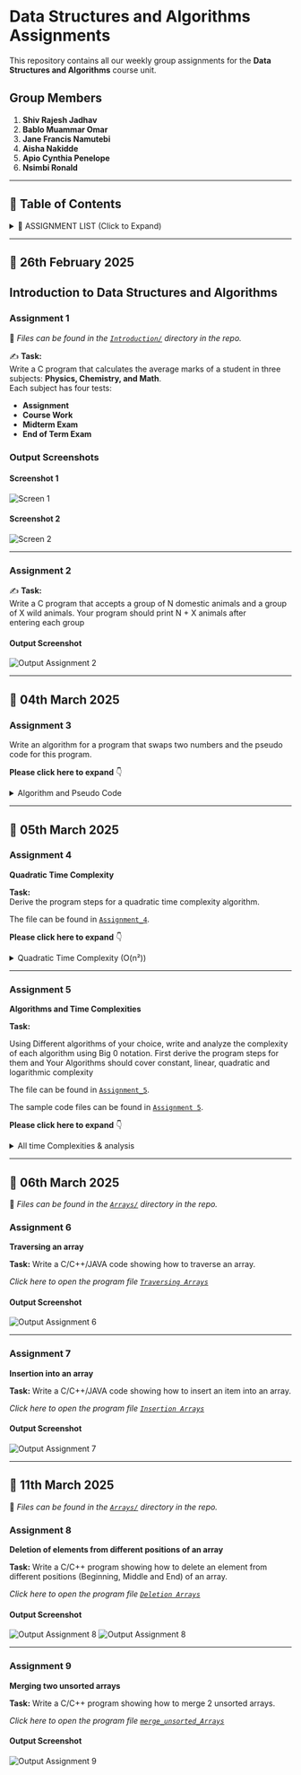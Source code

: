 # Data Structures and Algorithms Assignments  

This repository contains all our weekly group assignments for the **Data Structures and Algorithms** course unit.  

## **Group Members**  
1. **Shiv Rajesh Jadhav**  
2. **Bablo Muammar Omar**  
3. **Jane Francis Namutebi**  
4. **Aisha Nakidde**  
5. **Apio Cynthia Penelope**
6. **Nsimbi Ronald**  

---

## **📂 Table of Contents**  

<details>
  <summary>📌 ASSIGNMENT LIST (Click to Expand) </summary>

  - [Introduction to Data Structures and Algorithms](#introduction-to-data-structures-and-algorithms)
  - [Assignment 1](#assignment-1)  
  - [Assignment 2](#assignment-2)
  - [Assignment 3](#assignment-3)   
  - [Assignment 4](#assignment-4)
  - [Assignment 5](#assignment-5)
  - [Assignment 6](#assignment-6)
  - [Assignment 7](#assignment-7)
  - [Assignment 8](#assignment-8)
  - [Assignment 9](#assignment-9)



</details>

---

## **📅 26th February 2025**  

## **Introduction to Data Structures and Algorithms**  

### **Assignment 1**  
📁 *Files can be found in the [`Introduction/`](Introduction/) directory in the repo.*  

✍ **Task:**  
Write a C program that calculates the average marks of a student in three subjects: **Physics, Chemistry, and Math**.  
Each subject has four tests:  
- **Assignment**  
- **Course Work**  
- **Midterm Exam**  
- **End of Term Exam**  

### **Output Screenshots**  
#### **Screenshot 1**  
![Screen 1](Introduction/screenshots_intro/Average_marks1.png)  

#### **Screenshot 2**  
![Screen 2](Introduction/screenshots_intro/Average_marks2.png)  

---

### **Assignment 2**  
✍ **Task:**  
Write a C program that accepts a group of N domestic animals and a group of X wild animals.
Your program should print N + X animals after entering each group  

#### **Output Screenshot**  
![Output Assignment 2](Introduction/screenshots_intro/Merge_array.png)  

---
## **📅 04th March 2025** 
### **Assignment 3**
Write an algorithm for a program that swaps two numbers and the pseudo code for this program.

**Please click here to expand**
👇
<details>
  <summary>Algorithm and Pseudo Code</summary>
  
  ### 🖥 **Algorithm**  

  1. **START**  
  2. Declare two integer variables `a` and `b`.  
  3. Ask the user to input values for `a` and `b`.  
     - Display `a` and `b` before swapping.  
  4. Declare function `swap(int *x, int *y)` to swap values using pointers:  
     - Store `*x` (value of `a`) in a temporary variable `LOC1`.  
     - Assign `*x = *y` (swap value of `b` into `a`).  
     - Assign `*y = LOC1` (assign stored value of `a` into `b`).  
  5. Call the `LOC1` function, passing the addresses of `a` and `b`.  
  6. Print values after swapping.  
  7. **END**  

  ---

  ### 🖥 **Pseudo Code**  

  ```plaintext
  BEGIN
    DECLARE a, b as integers
    PRINT "Enter the value of a"
    INPUT a
    PRINT "Enter the value of b"
    INPUT b
    PRINT "Before swapping, a = ", a, " b = ", b

    CALL swap(address of a, address of b)

    PRINT "After swapping: a = ", a, " b = ", b
  END

  FUNCTION swap (POINTER x, POINTER y)
      LOC1 <- Value at x
      Value at x <- Value at y
      Value at y <- LOC1
  END FUNCTION
```
</details>

---
## **📅 05th March 2025**
### **Assignment 4**

**Quadratic Time Complexity**

**Task:**  
Derive the program steps for a quadratic time complexity algorithm.

The file can be found in [`Assignment_4`](Algorithms/quadratic_algorithm.txt).

**Please click here to expand**
👇

<details>
  <summary>Quadratic Time Complexity (O(n²))</summary>
  
  **Quadratic time complexity O(n²)** occurs when an algorithm's execution time grows proportionally to the square of the input size (n). This often happens in algorithms that involve nested loops, where each element is compared or processed multiple times.

  ### Example: Bubble Sort Algorithm

  To illustrate O(n²) complexity, consider Bubble Sort, which sorts an array by repeatedly swapping adjacent elements if they are in the wrong order.

  #### Steps of the Bubble Sort Algorithm:
  
  1. Start with an unsorted array of size n.
  2. Loop through the array (i = 0 to n-1) to ensure all elements are sorted.
  3. For each pass, compare adjacent elements (j = 0 to n-i-1):
     - If `arr[j] > arr[j+1]`, swap them.
  4. Repeat until no swaps are needed, meaning the array is sorted.

  #### Pseudocode for Bubble Sort:

  ```text
  Function BubbleSort(arr[], n):
      For i from 0 to n-1:
          For j from 0 to n-i-1:
              If arr[j] > arr[j+1]: 
                  Swap arr[j] and arr[j+1]
      End Function
  ```
</details>

---
 ### **Assignment 5**
 **Algorithms and Time Complexities**
  
 **Task:**
 
Using Different algorithms of your choice, write and analyze the complexity of each algorithm using Big 0 notation.
First derive the program steps for them and Your Algorithms should cover constant, linear, quadratic and logarithmic complexity

The file can be found in [`Assignment_5`](Algorithms/All_complexities_algorithm.txt).

The sample code files can be found in [`Assignment 5`](Algorithms/sample_code).

**Please click here to expand**
👇
<details>
  <summary>All time Complexities & analysis</summary>
  
## Algorithms to be Used and Their Respective Time Complexities:
1. **Algorithm for user-input-based first element retrieval** → Constant time complexity (O(1))
2. **Algorithm to find the sum of the elements of an array** → Linear time complexity (O(n))
3. **Algorithm to pair elements of an array** → Quadratic time complexity (O(n²))
4. **Algorithm for a program that carries out a binary search** → Logarithmic time complexity (O(log n))

---

## Program #1: Algorithm for Directly Using an Element in an Array

### Algorithm:

1. **START**
2. Declare a fixed-size array.
3. Ask the user to input the first element.
4. Retrieve and print the first element.
5. **END**

### Program Steps for Algorithm 1:

| Step | Operation                         | Count |
|------|-----------------------------------|-------|
| 1    | Declare array (int arr[1])        | 1     |
| 2    | Print message (printf)            | 1     |
| 3    | User input (scanf)                | 1     |
| 4    | Function call (firstElement(arr)) | 1     |
| 5    | Access & print arr[0]             | 1     |
| **Total** |                               | **5** |

### Analysis for User-Input-Based First Element Retrieval:
- Directly accessing `arr[0]` always takes the same time regardless of user input.
- User input is a single operation that does not grow with `n`.
- **Time Complexity**: O(1).

---

## Program #2: Algorithm to Find the Sum of Elements in an Array

### Algorithm:

1. **START**
2. Ask the user to enter the size of the array `n`.
3. If `n == 0`, print "Array is empty" and exit.
4. Declare an array `arr[n]`.
5. Ask the user to input `n` elements, storing them in `arr`.
6. Initialize `sum = 0`.
7. Loop through the array and add each element to `sum`.
8. Print the total sum.
9. **END**

### Program Steps for Algorithm 2 (Linear time complexity):

| Step | Operation                                | Count |
|------|------------------------------------------|-------|
| 1    | Declare `n`                              | 1     |
| 2    | Print "Enter size"                       | 1     |
| 3    | User input (scanf) for size              | 1     |
| 4    | Check if `n == 0`                        | 1     |
| 5    | Print "Array is empty" if `n == 0`       | 1     |
| 6    | Declare array `arr[n]`                   | 1     |
| 7    | Print "Enter elements"                   | 1     |
| 8    | Loop for user input (for loop)           | n     |
| 9    | Declare sum                              | 1     |
| 10   | Loop for sum calculation (for loop)      | n     |
| 11   | Print final sum                          | 1     |
| **Total** |                                    | **8 + 2n** |

### Analysis for Finding the Sum of Elements in an Array:
- The sum requires visiting each element once.
- We must use a loop to iterate through all elements, making it O(n).
- **Time Complexity**: O(n).

---

## Program #3: Algorithm to Find All Pairs in an Array

### Algorithm:

1. **START**
2. Ask the user to enter the size of the array `n`.
3. If `n <= 1`, print "Not enough elements to form pairs" and exit.
4. Declare an array `arr[n]`.
5. Ask the user to input `n` elements, storing them in `arr`.
6. Loop through the array.
   - For each element, loop through the remaining elements.
   - Print all possible pairs.
7. **END**

### Program Steps for Algorithm 3 (Quadratic time complexity):

| Step | Operation                                                 | Count      |
|------|-----------------------------------------------------------|------------|
| 1    | Declare `n`                                               | 1          |
| 2    | Print "Enter size"                                        | 1          |
| 3    | User input (scanf) for size                               | 1          |
| 4    | Check if `n <= 1`                                         | 1          |
| 5    | Print "Not enough elements" (if applicable)               | 1          |
| 6    | Declare array `arr[n]`                                    | 1          |
| 7    | Print "Enter elements"                                    | 1          |
| 8    | Loop for user input (for i=0 to n-1)                      | 1          |
| 9    | Print "All pairs in the array:"                           | 1          |
| 10   | Nested loop for pairs (for i=0 to n-1, for j=i+1 to n-1)  | n(n-1)/2   |
| 11   | Print each pair                                           | n(n-1)/2   |
| **Total** |                                                     | **O(n²)**  |

### Analysis for Finding All Pairs in an Array:
- The nested loop forms all pairs.
- Each pair `(arr[i], arr[j])` is printed exactly once.
- **Time Complexity**: O(n²).

---

## Program #4: Algorithm to Perform Binary Search on a Sorted Array

### Algorithm:

1. **START**
2. Ask the user to enter the size of the array `n`.
3. If `n == 0`, print "Array is empty" and exit.
4. Declare an array `arr[n]`.
5. Ask the user to enter `n` sorted elements.
6. Ask the user to input the target value to search for.
7. Perform binary search:
   - Initialize `low = 0`, `high = n-1`.
   - Repeat while `low <= high`:
     - Compute `mid = (low + high) / 2`.
     - If `arr[mid] == target`, print "Found" and exit.
     - If `arr[mid] < target`, set `low = mid + 1`.
     - If `arr[mid] > target`, set `high = mid - 1`.
8. If not found, print "Element not found".
9. **END**

### Program Steps for Algorithm 4 (Logarithmic time complexity):

| Step  | Operation                                    | Count       |
|-------|----------------------------------------------|-------------|
| 1     | Declare `n`                                  | 1           |
| 2     | Print "Enter size"                           | 1           |
| 3     | User input (scanf) for size                  | 1           |
| 4     | Check if `n == 0`                            | 1           |
| 5     | Print "Array is empty" (if applicable)       | 1           |
| 6     | Declare array `arr[n]`                       | 1           |
| 7     | Print "Enter sorted elements"                | 1           |
| 8     | Loop for user input (for i=0 to n-1)         | 1           |
| 9     | Print "Enter search element"                 | 1           |
| 10    | User input for search target                 | 1           |
| 11    | Binary search loop (halving each iteration)  | log2(n)     |
| 12    | Check `arr[mid] == target` (inside loop)     | log2(n)     |
| 13    | Update `low` or `high`                       | log2(n)     |
| 14    | Print result                                 | 1           |
| **Total** |                                           | **O(log n)** |

### Analysis for Binary Search:
- Binary search halves the search space each time.
- The number of times the loop runs is at most `log₂(n)`.
- **Time Complexity**: O(log n).

---

### Conclusion:
This README outlines the algorithms used, the steps involved, and their respective time complexities. Each program demonstrates how different algorithms operate and the impact of input size on execution time. The time complexities range from constant time (O(1)) to quadratic time (O(n²)), providing a clear example of different algorithmic performance.

</details>

---
## **📅 06th March 2025**

📁 *Files can be found in the [`Arrays/`](Arrays/) directory in the repo.*

### **Assignment 6**
 **Traversing an array**
 
 **Task:**
 Write a C/C++/JAVA code showing how to traverse an array.

*Click here to open the program file 
[`Traversing Arrays`](Arrays/Traversing_array.c)*

 #### **Output Screenshot**  
![Output Assignment 6](Arrays/screenshots_arrays/screenshot_traverse_arrays.jpg)

---
### **Assignment 7**
 **Insertion into an array**
 
 **Task:**
 Write a C/C++/JAVA code showing how to insert an item into an array.

*Click here to open the program file 
[`Insertion Arrays`](Arrays/Insert_arrays.c)*

 #### **Output Screenshot**  
![Output Assignment 7](Arrays/screenshots_arrays/screenshot_insert_arrays.jpg) 

---
## **📅 11th March 2025**

📁 *Files can be found in the [`Arrays/`](Arrays/) directory in the repo.*

### **Assignment 8**
 **Deletion of elements from different positions of an array**
 
 **Task:**
 Write a C/C++ program showing how to delete an element from different positions (Beginning, Middle and End) of an array.
 
*Click here to open the program file 
[`Deletion Arrays`](Arrays/Deletion_arrays.c)*

 #### **Output Screenshot**  
![Output Assignment 8](Arrays/screenshots_arrays/screenshot_deletion_arrays-1.png)
![Output Assignment 8](Arrays/screenshots_arrays/screenshot_deletion_arrays-2.png)

---
### **Assignment 9**
 **Merging two unsorted arrays**
 
 **Task:** 
 Write a C/C++ program showing how to merge 2 unsorted arrays.
 
*Click here to open the program file 
[`merge_unsorted_Arrays`](Arrays/merge_unsorted_arrays.c)*

 #### **Output Screenshot**  
![Output Assignment 9](Arrays/screenshots_arrays/screenshot_merge_unsorted_arrays.jpg)
